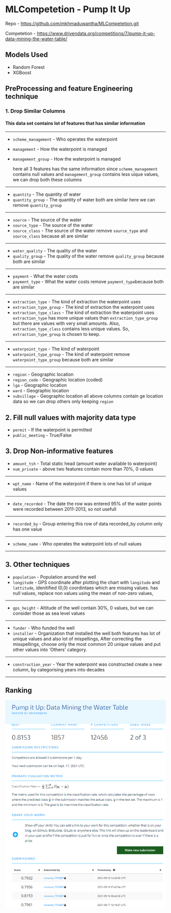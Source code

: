# MLCompetetion - Pump It Up

Repo - https://github.com/mkhmaduwantha/MLCompetetion.git

Competetion - https://www.drivendata.org/competitions/7/pump-it-up-data-mining-the-water-table/

## Models Used
* Random Forest
* XGBoost

## PreProcessing and feature Engineering technique

### 1. Drop Similar Columns
#### This data set contains lot of features that has similar information 
---
* `scheme_management` - Who operates the waterpoint
* `management` - How the waterpoint is managed
* `management_group` - How the waterpoint is managed

  here all 3 features has the same information since `scheme_management` contains null values and `management_group` contains less uique values, we can drop both these columns
---
* `quantity` - The quantity of water
* `quantity_group` - The quantity of water
  both are similar here we can remove `quantity_group`
---
* `source` - The source of the water
* `source_type` - The source of the water
* `source_class` - The source of the water
  remove `source_type` and `source_class` because all are similar
---
* `water_quality` - The quality of the water
* `quality_group` - The quality of the water
  remove `quality_group` because both are similar
---
* `payment` - What the water costs
* `payment_type` - What the water costs
  remove `payment_type`because both are similar
---
* `extraction_type` - The kind of extraction the waterpoint uses
* `extraction_type_group` - The kind of extraction the waterpoint uses
* `extraction_type_class` - The kind of extraction the waterpoint uses
  `extraction_type` has more unique values than `extraction_type_group` but there are values with very small amounts. Also, `extraction_type_class` contains less unique values. So, `extraction_type_group` is chosen to keep.
---
* `waterpoint_type` - The kind of waterpoint
* `waterpoint_type_group` - The kind of waterpoint
  remove `waterpoint_type_group` because both are similar
---
* `region` - Geographic location
* `region_code` - Geographic location (coded)
* `lga` - Geographic location
* `ward` - Geographic location
* `subvillage` - Geographic location
  all above columns contain ge location data so we can drop others only keeping  `region`

## 2. Fill null values with majority data type
* `permit` - If the waterpoint is permitted
* `public_meeting` - True/False

## 3. Drop Non-informative features
* `amount_tsh` - Total static head (amount water available to waterpoint)
* `num_private` -
  above two features contain more than 70%, 0 values
---
* `wpt_name` - Name of the waterpoint if there is one
  has lot of unique values
---
* `date_recorded` - The date the row was entered
  95% of the water points were recorded between 2011-2013, so not usefull
---
* `recorded_by` - Group entering this row of data
  recorded_by column only has one value
---
* `scheme_name` - Who operates the waterpoint
  lots of null values
---
## 3. Other techniques
* `population` - Population around the well
* `longitude` - GPS coordinate
  after plotting the chart with `langitude` and  `lattitude`, idenitified (0,0) coordintaes which are missing values. 
 has null values, replace non values using the mean of non-zero values,
---
* `gps_height` - Altitude of the well
 contain 30%, 0 values, but we can consider those as sea level values
---
* `funder` - Who funded the well
* `installer` - Organization that installed the well
both features has lot of unique values and also lot of mispellings, After correcting the misspellings, choose only the most common 20 unique values and put other values into 'Others' category.
---
* `construction_year` - Year the waterpoint was constructed
create a new column, by categorising years into decades
---

## Ranking
![Capture](https://github.com/mkhmaduwantha/MLCompetetion/blob/5f03bc7cb36880595cf4fd53561a49ffab75f99b/Code/Rank.png)
